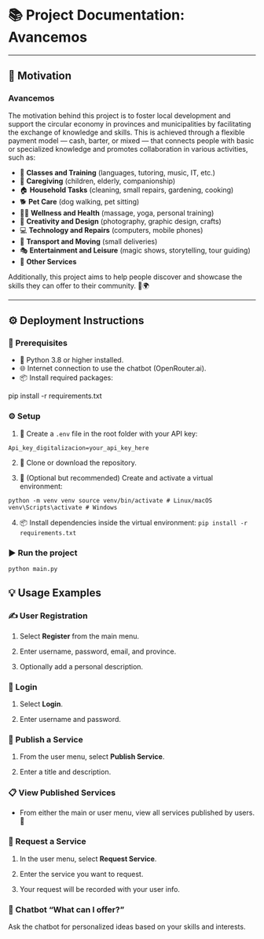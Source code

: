 # 📚 Project Documentation: **Avancemos**

---

## 🚀 Motivation

### Avancemos

The motivation behind this project is to foster local development and support the circular economy in provinces and municipalities by facilitating the exchange of knowledge and skills. This is achieved through a flexible payment model — cash, barter, or mixed — that connects people with basic or specialized knowledge and promotes collaboration in various activities, such as:

- 📖 **Classes and Training** (languages, tutoring, music, IT, etc.)
- 👶 **Caregiving** (children, elderly, companionship)
- 🏠 **Household Tasks** (cleaning, small repairs, gardening, cooking)
- 🐕 **Pet Care** (dog walking, pet sitting)
- 💆‍♂️ **Wellness and Health** (massage, yoga, personal training)
- 🎨 **Creativity and Design** (photography, graphic design, crafts)
- 💻 **Technology and Repairs** (computers, mobile phones)
- 🚚 **Transport and Moving** (small deliveries)
- 🎭 **Entertainment and Leisure** (magic shows, storytelling, tour guiding)
- 🌟 **Other Services**

Additionally, this project aims to help people discover and showcase the skills they can offer to their community. 🤝🌍


---------------

## ⚙️ Deployment Instructions

### 🔧 Prerequisites

- 🐍 Python 3.8 or higher installed.
- 🌐 Internet connection to use the chatbot (OpenRouter.ai).
- 📦 Install required packages:


pip install -r requirements.txt


### ⚙️ Setup

1.  📄 Create a `.env` file in the root folder with your API key:
    

`Api_key_digitalizacion=your_api_key_here`


2.  📂 Clone or download the repository.
    
    
3.  🐍 (Optional but recommended) Create and activate a virtual environment:
    

`python -m venv venv source venv/bin/activate # Linux/macOS venv\Scripts\activate # Windows`



4.  📦 Install dependencies inside the virtual environment:
    `pip install -r requirements.txt` 


### ▶️ Run the project
`python main.py`

## 💡 Usage Examples

### ✍️ User Registration

1.  Select **Register** from the main menu.
    
2.  Enter username, password, email, and province.
    
3.  Optionally add a personal description.
    

### 🔑 Login

1.  Select **Login**.
    
2.  Enter username and password.
    

### 📢 Publish a Service

1.  From the user menu, select **Publish Service**.
    
2.  Enter a title and description.
    

### 📋 View Published Services

-   From either the main or user menu, view all services published by users. 👀
    

### 🤝 Request a Service

1.  In the user menu, select **Request Service**.
    
2.  Enter the service you want to request.
    
3.  Your request will be recorded with your user info.
    

### 🤖 Chatbot “What can I offer?”

Ask the chatbot for personalized ideas based on your skills and interests.






